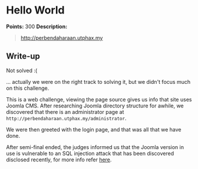 # Hello World

**Points:** 300
**Description:**

> http://perbendaharaan.utphax.my

## Write-up

Not solved :(

... actually we were on the right track to solving it, but we didn't focus much on this challenge.

This is a web challenge, viewing the page source gives us info that site uses Joomla CMS. After researching Joomla directory structure for awhile, we discovered that there is an administrator page at `http://perbendaharaan.utphax.my/administrator`.

We were then greeted with the login page, and that was all that we have done.

After semi-final ended, the judges informed us that the Joomla version in use is vulnerable to an SQL injection attack that has been discovered disclosed recently, for more info refer [here](https://cve.mitre.org/cgi-bin/cvename.cgi?name=CVE-2015-7857). 
